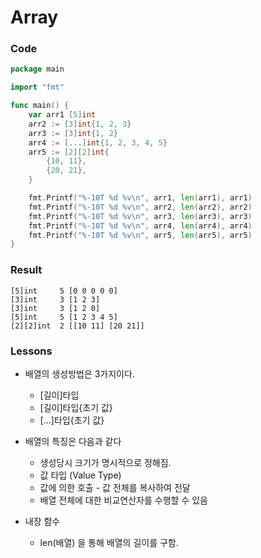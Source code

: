 # Array

### Code
```go
package main

import "fmt"

func main() {
	var arr1 [5]int
	arr2 := [3]int{1, 2, 3}
	arr3 := [3]int{1, 2}
	arr4 := [...]int{1, 2, 3, 4, 5}
	arr5 := [2][2]int{
		{10, 11},
		{20, 21},
	}

	fmt.Printf("%-10T %d %v\n", arr1, len(arr1), arr1)
	fmt.Printf("%-10T %d %v\n", arr2, len(arr2), arr2)
	fmt.Printf("%-10T %d %v\n", arr3, len(arr3), arr3)
	fmt.Printf("%-10T %d %v\n", arr4, len(arr4), arr4)
	fmt.Printf("%-10T %d %v\n", arr5, len(arr5), arr5)
}
```
### Result
```
[5]int     5 [0 0 0 0 0]
[3]int     3 [1 2 3]
[3]int     3 [1 2 0]
[5]int     5 [1 2 3 4 5]
[2][2]int  2 [[10 11] [20 21]]
```
### Lessons

- 배열의 생성방법은 3가지이다.

  - [길이]타입
  - [길이]타입{초기 값}
  - [...]타입{초기 값}

- 배열의 특징은 다음과 같다

  - 생성당시 크기가 명시적으로 정해짐.
  - 값 타입 (Value Type)
  - 값에 의한 호출 - 값 전체를 복사하여 전달
  - 배열 전체에 대한 비교연산자를 수행할 수 있음

- 내장 함수

  - len(배열) 을 통해 배열의 길이를 구함.